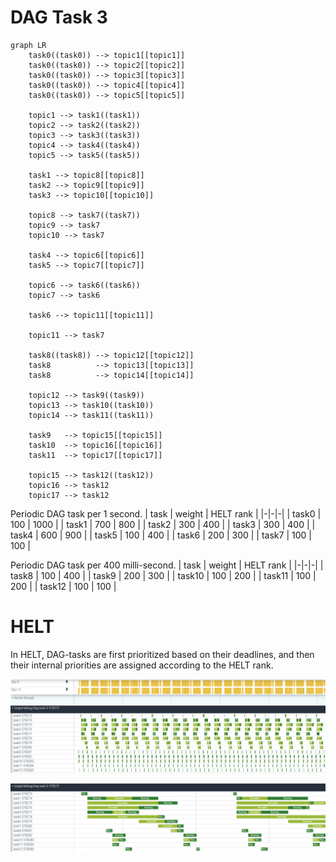 # DAG Task 3

```mermaid
graph LR
	task0((task0)) --> topic1[[topic1]]
	task0((task0)) --> topic2[[topic2]]
	task0((task0)) --> topic3[[topic3]]
	task0((task0)) --> topic4[[topic4]]
	task0((task0)) --> topic5[[topic5]]

	topic1 --> task1((task1))
	topic2 --> task2((task2))
	topic3 --> task3((task3))
	topic4 --> task4((task4))
	topic5 --> task5((task5))

	task1 --> topic8[[topic8]]
	task2 --> topic9[[topic9]]
	task3 --> topic10[[topic10]]
	
	topic8 --> task7((task7))
	topic9 --> task7
	topic10 --> task7

	task4 --> topic6[[topic6]]
	task5 --> topic7[[topic7]]

	topic6 --> task6((task6))
	topic7 --> task6

	task6 --> topic11[[topic11]]

	topic11 --> task7

	task8((task8)) --> topic12[[topic12]]
	task8          --> topic13[[topic13]]
	task8          --> topic14[[topic14]]

	topic12 --> task9((task9))
	topic13 --> task10((task10))
	topic14 --> task11((task11))

	task9   --> topic15[[topic15]]
	task10  --> topic16[[topic16]]
	task11  --> topic17[[topic17]]

	topic15 --> task12((task12))
	topic16 --> task12
	topic17 --> task12
```

Periodic DAG task per 1 second.
| task | weight | HELT rank |
|-|-|-|
| task0 | 100 | 1000 |
| task1 | 700 |  800 |
| task2 | 300 |  400 |
| task3 | 300 |  400 |
| task4 | 600 |  900 |
| task5 | 100 |  400 |
| task6 | 200 |  300 |
| task7 | 100 |  100 |

Periodic DAG task per 400 milli-second.
| task | weight | HELT rank |
|-|-|-|
| task8  | 100 |  400 |
| task9  | 200 |  300 |
| task10 | 100 |  200 |
| task11 | 100 |  200 |
| task12 | 100 |  100 |

# HELT

In HELT, DAG-tasks are first prioritized based on their deadlines, and then their internal priorities are assigned according to the HELT rank.

![](image.png)

![](image-1.png)
